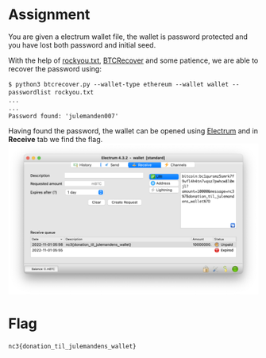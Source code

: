 # Assignment
You are given a electrum wallet file, the wallet is password protected and you have lost both password and initial seed.

With the help of [rockyou.txt](https://github.com/brannondorsey/naive-hashcat/releases/download/data/rockyou.txt), [BTCRecover](https://btcrecover.readthedocs.io) and some patience, we are able to recover the password using:
```
$ python3 btcrecover.py --wallet-type ethereum --wallet wallet --passwordlist rockyou.txt
...
...
Password found: 'julemanden007'
```

Having found the password, the wallet can be opened using [Electrum](https://electrum.org/#download) and in **Receive** tab we find the flag.
![](juledonation.png)

# Flag
`nc3{donation_til_julemandens_wallet}`
